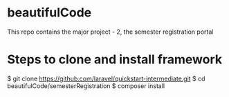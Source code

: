 # beautifulCode
This repo contains the major project - 2, the semester registration portal

# Steps to clone and install framework
$ git clone https://github.com/laravel/quickstart-intermediate.git
$ cd beautifulCode/semesterRegistration
$ composer install
